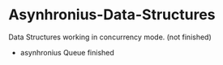 # Asynhronius-Data-Structures
Data Structures working in concurrency mode. (not finished)
* asynhronius Queue finished
